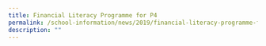 ```yaml
---
title: Financial Literacy Programme for P4
permalink: /school-information/news/2019/financial-literacy-programme-for-p4/
description: ""
---
```




